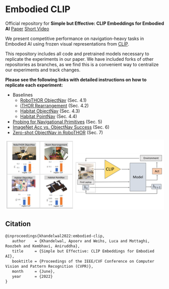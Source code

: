 # Embodied CLIP

Official repository for **Simple but Effective: CLIP Embeddings for Embodied AI**
[Paper](https://arxiv.org/abs/2111.09888) [Short Video](https://www.youtube.com/watch?v=bnzgmlLePxw)

We present competitive performance on navigation-heavy tasks in Embodied AI using frozen visual representations from [CLIP](https://github.com/openai/CLIP).

This repository includes all code and pretrained models necessary to replicate the experiments in our paper. We have included forks of other repositories as branches, as we find this is a convenient way to centralize our experiments and track changes.

**Please see the following links with detailed instructions on how to replicate each experiment:**

- Baselines
  - [RoboTHOR ObjectNav](./readme_files/baselines_robothor_objectnav.md) (Sec. 4.1)
  - [iTHOR Rearrangement](./readme_files/baselines_ithor_rearrangement.md) (Sec. 4.2)
  - [Habitat ObjectNav](./readme_files/baselines_habitat.md) (Sec. 4.3)
  - [Habitat PointNav](./readme_files/baselines_habitat.md) (Sec. 4.4)
- [Probing for Navigational Primitives](./readme_files/primitive_probing.md) (Sec. 5)
- [ImageNet Acc vs. ObjectNav Success](./readme_files/primitive_probing.md) (Sec. 6)
- [Zero-shot ObjectNav in RoboTHOR](./readme_files/zeroshot_objectnav.md) (Sec. 7)

![EmbCLIP Teaser](./readme_files/teaser.png)

## Citation

```
@inproceedings{khandelwal2022:embodied-clip,
   author    = {Khandelwal, Apoorv and Weihs, Luca and Mottaghi, Roozbeh and Kembhavi, Aniruddha},
   title     = {Simple but Effective: CLIP Embeddings for Embodied AI},
   booktitle = {Proceedings of the IEEE/CVF Conference on Computer Vision and Pattern Recognition (CVPR)},
   month     = {June},
   year      = {2022}
}
```
